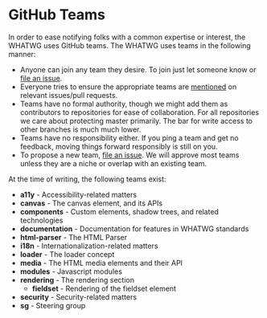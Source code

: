 # GitHub Teams

In order to ease notifying folks with a common expertise or interest, the WHATWG uses GitHub teams. The WHATWG uses teams in the following manner:

* Anyone can join any team they desire. To join just let someone know or [file an issue](https://github.com/whatwg/meta/issues/new).
* Everyone tries to ensure the appropriate teams are [mentioned](https://github.com/blog/1121-introducing-team-mentions) on relevant issues/pull requests.
* Teams have no formal authority, though we might add them as contributors to repositories for ease of collaboration. For all repositories we care about protecting master primarily. The bar for write access to other branches is much much lower.
* Teams have no responsibility either. If you ping a team and get no feedback, moving things forward responsibly is still on you.
* To propose a new team, [file an issue](https://github.com/whatwg/meta/issues/new). We will approve most teams unless they are a niche or overlap with an existing team.

At the time of writing, the following teams exist:

- **a11y** - Accessibility-related matters
- **canvas** - The canvas element, and its APIs
- **components** - Custom elements, shadow trees, and related technologies
- **documentation** - Documentation for features in WHATWG standards
- **html-parser** -  The HTML Parser
- **i18n** - Internationalization-related matters
- **loader** - The loader concept
- **media** - The HTML media elements and their API
- **modules** - Javascript modules
- **rendering** - The rendering section
  - **fieldset** - Rendering of the fieldset element
- **security** - Security-related matters
- **sg** - Steering group
